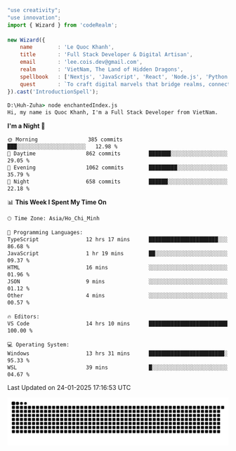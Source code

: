 <!--x axis divider-->

```js 
"use creativity";
"use innovation";
import { Wizard } from 'codeRealm';

new Wizard({
    name        : 'Le Quoc Khanh',
    title       : 'Full Stack Developer & Digital Artisan',
    email       : 'lee.cois.dev@gmail.com',
    realm       : 'VietNam, The Land of Hidden Dragons',
    spellbook   : ['Nextjs', 'JavaScript', 'React', 'Node.js', 'Python', 'Django', 'Cloud Services'],
    quest       : `To craft digital marvels that bridge realms, connect cultures, and bring imagination to life.`,
}).cast('IntroductionSpell');
```

```cmd
D:\Huh-Zuha> node enchantedIndex.js
Hi, my name is Quoc Khanh, I'm a Full Stack Developer from VietNam.
```
<!--START_SECTION:waka-->
**I'm a Night 🦉** 

```text
🌞 Morning                385 commits         ███░░░░░░░░░░░░░░░░░░░░░░   12.98 % 
🌆 Daytime                862 commits         ███████░░░░░░░░░░░░░░░░░░   29.05 % 
🌃 Evening                1062 commits        █████████░░░░░░░░░░░░░░░░   35.79 % 
🌙 Night                  658 commits         ██████░░░░░░░░░░░░░░░░░░░   22.18 % 
```


📊 **This Week I Spent My Time On** 

```text
🕑︎ Time Zone: Asia/Ho_Chi_Minh

💬 Programming Languages: 
TypeScript               12 hrs 17 mins      ██████████████████████░░░   86.68 % 
JavaScript               1 hr 19 mins        ██░░░░░░░░░░░░░░░░░░░░░░░   09.37 % 
HTML                     16 mins             ░░░░░░░░░░░░░░░░░░░░░░░░░   01.96 % 
JSON                     9 mins              ░░░░░░░░░░░░░░░░░░░░░░░░░   01.12 % 
Other                    4 mins              ░░░░░░░░░░░░░░░░░░░░░░░░░   00.57 % 

🔥 Editors: 
VS Code                  14 hrs 10 mins      █████████████████████████   100.00 % 

💻 Operating System: 
Windows                  13 hrs 31 mins      ████████████████████████░   95.33 % 
WSL                      39 mins             █░░░░░░░░░░░░░░░░░░░░░░░░   04.67 % 
```


 Last Updated on 24-01-2025 17:16:53 UTC
<!--END_SECTION:waka-->
<picture>
  <source media="(prefers-color-scheme: dark)" srcset="https://raw.githubusercontent.com/leecois/leecois/output/github-contribution-grid-snake-dark.svg">
  <source media="(prefers-color-scheme: light)" srcset="https://raw.githubusercontent.com/leecois/leecois/output/github-contribution-grid-snake.svg">
  <img alt="github contribution grid snake animation" src="https://raw.githubusercontent.com/leecois/leecois/output/github-contribution-grid-snake.svg">
</picture>
